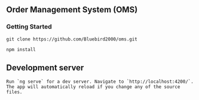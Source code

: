 ## Order Management System (OMS)


### Getting Started

```
git clone https://github.com/Bluebird2000/oms.git
```

```
npm install
```

## Development server

```
Run `ng serve` for a dev server. Navigate to `http://localhost:4200/`. The app will automatically reload if you change any of the source files.
```

